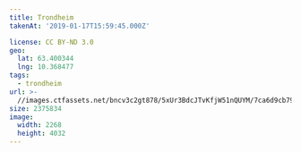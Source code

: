 ```yaml
---
title: Trondheim
takenAt: '2019-01-17T15:59:45.000Z'

license: CC BY-ND 3.0
geo:
  lat: 63.400344
  lng: 10.368477
tags:
  - trondheim
url: >-
  //images.ctfassets.net/bncv3c2gt878/5xUr3BdcJTvKfjW51nQUYM/7ca6d9cb79e7d7ad1474a466f35c44a8/trondheim_31882470967_o
size: 2375834
image:
  width: 2268
  height: 4032
---
```


